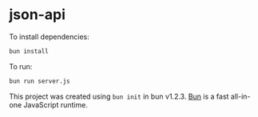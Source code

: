 # json-api

To install dependencies:

```bash
bun install
```

To run:

```bash
bun run server.js
```

This project was created using `bun init` in bun v1.2.3. [Bun](https://bun.sh) is a fast all-in-one JavaScript runtime.
